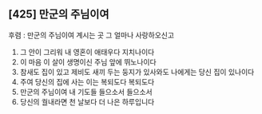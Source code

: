 ## [425] 만군의 주님이여

후렴 : 만군의 주님이여 계시는 곳 그 얼마나 사랑하오신고
1) 그 안이 그리워 내 영혼이 애태우다 지치나이다
2) 이 마음 이 살이 생명이신 주님 앞에 뛰노나이다
3) 참새도 집이 있고 제비도 새끼 두는 둥지가 있사와도 나에게는 당신 집이 있나이다
4) 주여 당신의 집에 사는 이는 복되도다 복되도다
5) 만군의 주님이여 내 기도들 들으소서 들으소서
6) 당신의 궐내라면 천 날보다 더 나은 하루입니다
